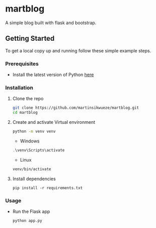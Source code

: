 # martblog
A simple blog built with flask and bootstrap.

## Getting  Started

To get a local copy up and running follow these simple example steps.

### Prerequisites

* Install the latest version of Python [here](https://www.python.org/downloads/)

### Installation

1. Clone the repo
   ```sh
   git clone https://github.com/martinsikwueze/martblog.git
   cd martblog
   ```
2. Create and activate Virtual environment
   ```sh
   python -m venv venv
   ``` 
   * Windows
   ```powershell
   .\venv\Scripts\activate
   ```
   * Linux
   ```sh
   venv/bin/activate
   ```
3. Install dependencies
   ```
   pip install -r requirements.txt
   ```
   
### Usage

* Run the Flask app
   ```sh
   python app.py
   ```
